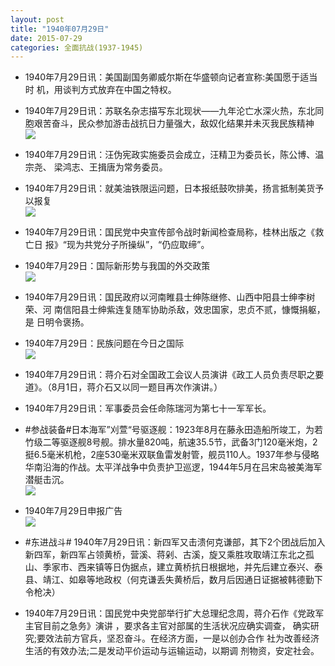 ```yaml
---
layout: post
title: "1940年07月29日"
date: 2015-07-29
categories: 全面抗战(1937-1945)
---
```


<meta name="referrer" content="no-referrer" />

- 1940年7月29日讯：美国副国务卿威尔斯在华盛顿向记者宣称:美国愿于适当时 机，用谈判方式放弃在中国之特权。 

- 1940年7月29日讯：苏联名杂志描写东北现状——九年沦亡水深火热，东北同胞艰苦奋斗，民众参加游击战抗日力量强大，敌奴化结果并未灭我民族精神 <br/><img src="https://ww4.sinaimg.cn/large/aca367d8jw1eujyusvdh3j20kt0jpn0j.jpg" />

- 1940年7月29日讯：汪伪宪政实施委员会成立，汪精卫为委员长，陈公博、温宗尧、 梁鸿志、王揖唐为常务委员。 

- 1940年7月29日讯：就美油铁限运问题，日本报纸鼓吹排美，扬言抵制美货予以报复 <br/><img src="https://ww2.sinaimg.cn/large/aca367d8jw1eujx51mv34j20bz0dzq47.jpg" />

- 1940年7月29日讯：国民党中央宣传部令战时新闻检查局称，桂林出版之《救亡日 报》“现为共党分子所操纵”，“仍应取缔”。 

- 1940年7月29日：国际新形势与我国的外交政策 <br/><img src="https://ww1.sinaimg.cn/large/aca367d8jw1eujuj3bql7j21230hxwlb.jpg" />

- 1940年7月29日讯：国民政府以河南睢县士绅陈继修、山西中阳县士绅李树荣、河 南信阳县士绅紫连复随军协助杀敌，效忠国家，忠贞不贰，慷慨捐躯，是 日明令褒扬。 

- 1940年7月29日：民族问题在今日之国际 <br/><img src="https://ww4.sinaimg.cn/large/aca367d8jw1eujk4g68n4j20lv0xmh3t.jpg" />

- 1940年7月29日讯：蒋介石对全国政工会议人员演讲《政工人员负责尽职之要 道》。（8月1日，蒋介石又以同一题目再次作演讲。） 

- 1940年7月29日讯：军事委员会任命陈瑞河为第七十一军军长。 

- #参战装备#日本海军”刈萱“号驱逐舰：1923年8月在藤永田造船所竣工，为若竹级二等驱逐舰8号舰。排水量820吨，航速35.5节，武备3门120毫米炮，2挺6.5毫米机枪，2座530毫米双联鱼雷发射管，舰员110人。1937年参与侵略华南沿海的作战。太平洋战争中负责护卫巡逻，1944年5月在吕宋岛被美海军潜艇击沉。 <br/><img src="https://ww1.sinaimg.cn/large/aca367d8jw1eujexl5nifj20m80bfacv.jpg" />

- 1940年7月29日申报广告 <br/><img src="https://ww2.sinaimg.cn/large/aca367d8jw1eujd6isdktj20lb0ffq7c.jpg" />

- #东进战斗# 1940年7月29日讯：新四军又击溃何克谦部，其下2个团战后加入新四军，新四军占领黄桥，营溪、蒋剁、古溪，旋又乘胜攻取靖江东北之孤山、季家市、西来镇等日伪据点，建立黄桥抗日根据地，并先后建立泰兴、泰县、靖江、如皋等地政权（何克谦丢失黄桥后，数月后因通日证据被韩德勤下令枪决） 

- 1940年7月29日讯：国民党中央党部举行扩大总理纪念周，蒋介石作《党政军主官目前之急务》演讲 ，要求各主官对部属的生活状况应确实调查， 确实研究;要效法前方官兵，坚忍奋斗。在经济方面，一是以创办合作 社为改善经济生活的有效办法;二是发动平价运动与运输运动，以期调 剂物资，安定社会。 

